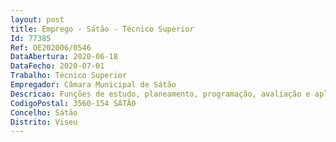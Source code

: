 ```yaml
--- 
layout: post
title: Emprego - Sátão - Técnico Superior
Id: 77385
Ref: OE202006/0546
DataAbertura: 2020-06-18
DataFecho: 2020-07-01
Trabalho: Técnico Superior
Empregador: Câmara Municipal de Sátão
Descricao: Funções de estudo, planeamento, programação, avaliação e aplicação de métodos e processos de natureza técnica e ou cientifica, que fundamentam e preparam a decisão superior  Articulação com os Agrupamentos de Escolas e serviço da Comissão de Proteção de Crianças e Jovens de Sátão (CPCJ)  Acompanhamento em permanência dos alunos e respetivas famílias que revelem maiores dificuldades de aprendizagem, risco de abandono escolar, comportamentos de risco ou gravemente violadores dos deveres do aluno, ou se encontrem na iminência de ultrapassar os limites de faltas previstos no presente Estatuto do Aluno  Planeamento e coordenação de atividades de equipas que sejam colocadas sobre a sua responsabilidade, reportando superiormente os resultados e implementar as decisões que lhe sejam comunicadas  Participar em experiências pedagógicas  Colaboração no estudo, conceção e planeamento de medidas que visem a melhoria do sistema educativo e acompanhamento do desenvolvimento de projetos  Apoio aos Serviços Municipais no âmbito das suas atribuições e competências.
CodigoPostal: 3560-154 SÁTÃO
Concelho: Sátão
Distrito: Viseu
--- 
```

